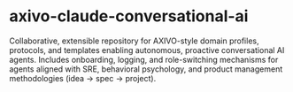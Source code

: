# axivo-claude-conversational-ai
Collaborative, extensible repository for AXIVO-style domain profiles, protocols, and templates enabling autonomous, proactive conversational AI agents. Includes onboarding, logging, and role-switching mechanisms for agents aligned with SRE, behavioral psychology, and product management methodologies (idea -> spec -> project).
